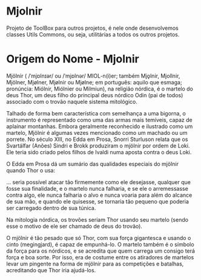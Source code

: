 # Mjolnir
Projeto de ToolBox para outros projetos, é nele onde desenvolvemos classes Utils Commons, ou seja, utilitárias a todos os outros projetos.

# Origem do Nome - Mjolnir
Mjölnir ( /ˈmjɒlnɪər/ ou /ˈmjɒlnər/ MIOL-n(i)er; também Mjǫlnir, Mjollnir, Mjölner, Mjølner, Mjølnir ou Mjølne; em português: aquilo que esmaga; pronúncia: Miólnir, Miólnier ou Milmiun), na religião nórdica, é o martelo do deus Thor, um deus filho do principal deus nórdico Odin (pai de todos) associado com o trovão naquele sistema mitológico.

Talhado de forma bem característica com semelhança a uma bigorna, o instrumento é representado como uma das armas mais temíveis, capaz de aplainar montanhas. Embora geralmente reconhecido e ilustrado como um martelo, Mjölnir é algumas vezes mencionado como um machado ou um porrete. No século XIII, no Edda em Prosa, Snorri Sturluson relata que os Svartálfar (Anões) Sindri e Brokk produziram o mjölnir por ordem de Loki. Ele teria sido criado pelos filhos de Ivaldi numa aposta contra o deus Loki.

O Edda em Prosa dá um sumário das qualidades especiais do mjölnir quando Thor o usa:

... seria possível atacar tão firmemente como ele desejasse, qualquer que fosse sua finalidade, e o martelo nunca falharia, e se ele o arremessasse contra algo, ele nunca falharia o alvo e nunca voaria para além do alcance de sua mão, e quando ele quisesse, se tornaria tão pequeno que poderia ser carregado dentro de sua túnica.

Na mitologia nórdica, os trovões seriam Thor usando seu martelo (sendo esse o motivo de ele ser chamado de deus do trovão).

O mjölnir é tão pesado que só Thor, com sua força gigantesca e usando o cinto (megingjard), é capaz de empunhá-lo. O martelo também é o símbolo da força para os nórdicos, e se acredita que quem carrega um consigo terá força e boa sorte. Por isso, era de costume entre os atiradores de martelos levar um pingente na forma de mjölnir para as competições e batalhas, acreditando que Thor iria ajudá-los.
